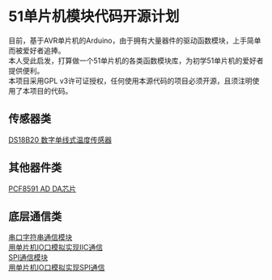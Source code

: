 # 51单片机模块代码开源计划
目前，基于AVR单片机的Arduino，由于拥有大量器件的驱动函数模块，上手简单而被爱好者追捧。<br/>
本人受此启发，打算做一个51单片机的各类函数模块库，为初学51单片机的爱好者提供便利。<br/>
本项目采用GPL v3许可证授权，任何使用本源代码的项目必须开源，且须注明使用了本项目的代码。<br/>
## 传感器类
<a href="/DS18B20" target="_blank" >DS18B20 数字单线式温度传感器</a> <br/>
## 其他器件类
<a href="/PCF8591" target="_blank" >PCF8591 AD DA芯片</a> <br/>
## 底层通信类
<a href="/UART" target="_blank" >串口字符串通信模块</a> <br/>
<a href="/IIC_Analog" target="_blank" >用单片机IO口模拟实现IIC通信</a> <br/>
<a href="/SPI" target="_blank" >SPI通信模块</a> <br/>
<a href="/SPI_Analog" target="_blank" >用单片机IO口模拟实现SPI通信</a> <br/>
